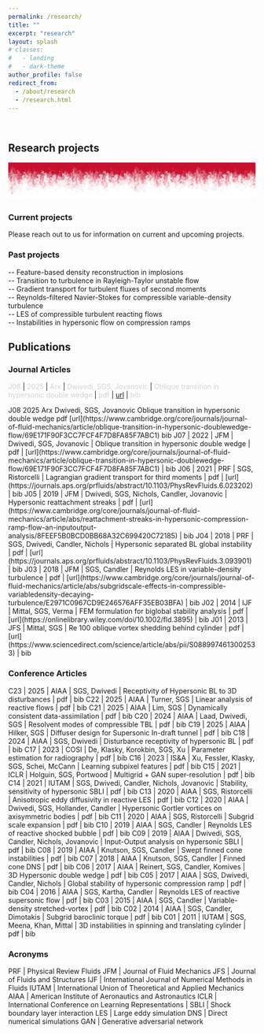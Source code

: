 ```yaml
---
permalink: /research/
title: ""
excerpt: "research"
layout: splash
# classes:
#   - landing
#   - dark-theme
author_profile: false
redirect_from: 
  - /about/research
  - /research.html
---
```


<br/>

## Research projects 
![](../images/rt_iowacolors.png)

### Current projects
Please reach out to us for information on current and upcoming projects.

### Past projects

-- Feature-based density reconstruction in implosions <br>
-- Transition to turbulence in Rayleigh-Taylor unstable flow <br>
-- Gradient transport for turbulent fluxes of second moments<br>
-- Reynolds-filtered Navier-Stokes for compressible variable-density turbulence <br>
-- LES of compressible turbulent reacting flows <br>
-- Instabilities in hypersonic flow on compression ramps <br>


## Publications 

<!-- <div class="pub"></div> -->
### Journal Articles 

<span style="color:#d3d3d3">J08</span> | <span style="color:#d3d3d3">2025</span> | <span style="color:#d3d3d3">Arx</span> | <span style="color:#d3d3d3">Dwivedi, SGS, Jovanovic</span> | <span style="color:#d3d3d3">Oblique transition in hypersonic double wedge</span> | <span style="color:#d3d3d3">pdf</span> | <span style="color:#d3d3d3">[url](https://www.cambridge.org/core/journals/journal-of-fluid-mechanics/article/oblique-transition-in-hypersonic-doublewedge-flow/69E171F90F3CC7FCF4F7D8FA85F7ABC1)</span> | <span style="color:#d3d3d3">bib</span> 
  <tr style="color:lightgrey">
    <td>J08</td>
    <td>2025</td>
    <td>Arx</td>
    <td>Dwivedi, SGS, Jovanovic</td>
    <td>Oblique transition in hypersonic double wedge</td>
    <td>pdf</td>
    <td>[url](https://www.cambridge.org/core/journals/journal-of-fluid-mechanics/article/oblique-transition-in-hypersonic-doublewedge-flow/69E171F90F3CC7FCF4F7D8FA85F7ABC1)</td>
    <td>bib</td>
  </tr>
J07 | 2022 | JFM | Dwivedi, SGS, Jovanovic |  Oblique transition in hypersonic double wedge | pdf |  [url](https://www.cambridge.org/core/journals/journal-of-fluid-mechanics/article/oblique-transition-in-hypersonic-doublewedge-flow/69E171F90F3CC7FCF4F7D8FA85F7ABC1) | bib
J06 | 2021 | PRF | SGS, Ristorcelli |  Lagrangian gradient transport for third moments | pdf |  [url](https://journals.aps.org/prfluids/abstract/10.1103/PhysRevFluids.6.023202) | bib 
J05 | 2019 | JFM | Dwivedi, SGS, Nichols, Candler, Jovanovic |  Hypersonic reattachment streaks | pdf |  [url](https://www.cambridge.org/core/journals/journal-of-fluid-mechanics/article/abs/reattachment-streaks-in-hypersonic-compression-ramp-flow-an-inputoutput-analysis/8FEEF5B0BCD0BB68A32C699420C72185) | bib
J04 | 2018 | PRF | SGS, Dwivedi, Candler, Nichols |  Hypersonic separated BL global instability | pdf | [url](https://journals.aps.org/prfluids/abstract/10.1103/PhysRevFluids.3.093901) | bib
J03 | 2018 | JFM | SGS, Candler |  Reynolds LES in variable-density turbulence | pdf |  [url](https://www.cambridge.org/core/journals/journal-of-fluid-mechanics/article/abs/subgridscale-effects-in-compressible-variabledensity-decaying-turbulence/E2971C0967CD9E246576AFF35EB03BFA) | bib
J02 | 2014 | IJF | Mittal, SGS, Verma |  FEM formulation for biglobal stability analysis | pdf |  [url](https://onlinelibrary.wiley.com/doi/10.1002/fld.3895) | bib
J01 | 2013 | JFS | Mittal, SGS | Re 100 oblique vortex shedding behind cylinder | pdf |  [url](https://www.sciencedirect.com/science/article/abs/pii/S0889974613002533) | bib


### Conference Articles 

C23 | 2025 | AIAA | SGS, Dwivedi | Receptivity of Hypersonic BL to 3D disturbances | pdf | bib 
C22 | 2025 | AIAA | Turner, SGS |  Linear analysis of reactive flows | pdf | bib 
C21 | 2025 | AIAA | Lim, SGS |  Dynamically consistent data-assimilation | pdf | bib 
C20 | 2024 | AIAA | Laad, Dwivedi, SGS |  Resolvent modes of compressible TBL | pdf | bib 
C19 | 2025 | AIAA | Hilker, SGS |  Diffuser design for Supersonic In-draft tunnel | pdf | bib
C18 | 2024 | AIAA | SGS, Dwivedi |  Disturbance receptivity of hypersonic BL | pdf | bib
C17 | 2023 | COSI | De, Klasky, Korokbin, SGS, Xu  |  Parameter estimation for radiography | pdf  | bib
C16 | 2023 | IS&A | Xu, Fessler, Klasky, SGS, Schei, McCann |  Learning subpixel features | pdf  | bib
C15 | 2021 | ICLR | Holguin, SGS, Portwood |  Multigrid + GAN super-resolution | pdf | bib
C14 | 2021 | IUTAM | SGS, Dwivedi, Candler, Nichols, Jovanovic |  Stability, sensitivity of hypersonic SBLI | pdf | bib
C13 | 2020 | AIAA | SGS, Ristorcelli |  Anisotropic eddy diffusivity in reactive LES | pdf | bib
C12 | 2020 | AIAA | Dwivedi, SGS, Hollander, Candler |  Hypersonic Gortler vortices on axisymmetric bodies | pdf | bib
C11 | 2020 | AIAA | SGS, Ristorcelli |  Subgrid scale expansion | pdf | bib
C10 | 2019 | AIAA | SGS, Candler |  Reynolds LES of reactive shocked bubble | pdf | bib
C09 | 2019 | AIAA | Dwivedi,  SGS, Candler, Nichols, Jovanovic |  Input-Output analysis on hypersonic SBLI | pdf | bib
C08 | 2019 | AIAA | Knutson, SGS, Candler |  Swept finned cone instabilities | pdf | bib
C07 | 2018 | AIAA | Knutson, SGS, Candler |  Finned cone DNS | pdf | bib
C06 | 2017 | AIAA | Reinert, SGS, Candler, Komives |  3D Hypersonic double wedge | pdf | bib
C05 | 2017 | AIAA | SGS, Dwivedi, Candler, Nichols |  Global stability of hypersonic compression ramp | pdf | bib
C04 | 2016 | AIAA | SGS, Kartha, Candler |  Reynolds LES of reactive supersonic flow | pdf | bib
C03 | 2015 | AIAA | SGS, Candler |  Variable-density stretched-vortex | pdf | bib
C02 | 2014 | AIAA | SGS, Candler, Dimotakis |  Subgrid baroclinic torque | pdf | bib
C01 | 2011 | IUTAM | SGS, Meena, Khan, Mittal | 3D instabilities in spinning and translating cylinder | pdf | bib

### Acronyms 

PRF | Physical Review Fluids 
JFM | Journal of Fluid Mechanics
JFS | Journal of Fluids and Structures
IJF | International Journal of Numerical Methods in Fluids
IUTAM | International Union of Theoretical and Applied Mechanics
AIAA | American Institute of Aeronautics and Astronautics
ICLR | International Conference on Learning Representations
 |
SBLI | Shock boundary layer interaction
LES | Large eddy simulation
DNS | Direct numerical simulations
GAN  | Generative adversarial network


<!-- <details>
  <summary>2022 JFM X, Candler, Dwivedi, **analysis to quantify amplification of exogenous disturbances in compressible boundary** </summary>
  We employ global input–output analysis to quantify amplification of exogenous disturbances in compressible boundary layer flows. Using the spatial structure of the dominant response to time-periodic inputs, we explain the origin of steady reattachment streaks in a hypersonic flow over a compression ramp. Our analysis of the laminar shock–boundary layer interaction reveals that the streaks arise from a preferential amplification of upstream counter-rotating vortical perturbations with a specific spanwise wavelength. These streaks are associated with heat-flux striations at the wall near flow reattachment and they can trigger transition to turbulence. 
</details> 
<details>
  <summary>2022 PRF X, Candler, Dwivedi, Tom, Dick, **analysis to quantify amplification of exogenous disturbances in compressible boundary** </summary>
  We employ global input–output analysis to quantify amplification of exogenous disturbances in compressible boundary layer flows. Using the spatial structure of the dominant response to time-periodic inputs, we explain the origin of steady reattachment streaks in a hypersonic flow over a compression ramp. Our analysis of the laminar shock–boundary layer interaction reveals that the streaks arise from a preferential amplification of upstream counter-rotating vortical perturbations with a specific spanwise wavelength. These streaks are associated with heat-flux striations at the wall near flow reattachment and they can trigger transition to turbulence. 
</details>  -->
<!-- 
{: .grad_table } -->



